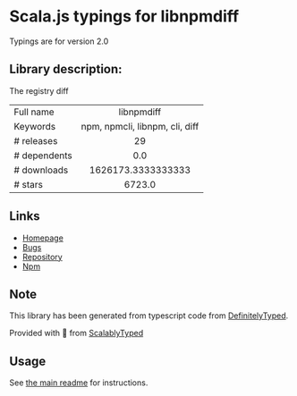 
# Scala.js typings for libnpmdiff

Typings are for version 2.0

## Library description:
The registry diff

|                    |                 |
| ------------------ | :-------------: |
| Full name          | libnpmdiff |
| Keywords           | npm, npmcli, libnpm, cli, diff |
| # releases         | 29 |
| # dependents       | 0.0 |
| # downloads        | 1626173.3333333333 |
| # stars            | 6723.0 |

## Links
- [Homepage](https://github.com/npm/cli#readme)
- [Bugs](https://github.com/npm/cli/issues)
- [Repository](https://github.com/npm/cli)
- [Npm](https://www.npmjs.com/package/libnpmdiff)
    


## Note
This library has been generated from typescript code from [DefinitelyTyped](https://definitelytyped.org).

Provided with :purple_heart: from [ScalablyTyped](https://github.com/oyvindberg/ScalablyTyped)

## Usage
See [the main readme](../../readme.md) for instructions.


